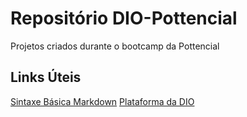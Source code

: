 # Repositório DIO-Pottencial
Projetos criados durante o bootcamp da Pottencial

## Links Úteis 
[Sintaxe Básica Markdown](https://www.markdownguide.org/)
[Plataforma da DIO](https://web.dio.me/track/pottencial-net-developer)
